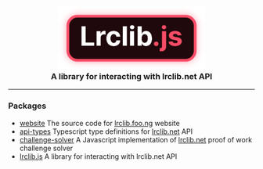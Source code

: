 <div align="center">
    <img src="apps/website/static/banner.png" width="300">
    <h3 style="margin-top: 0">A library for interacting with lrclib.net API</h3>
</div>

---

### Packages
- [website](./apps/website/) The source code for [lrclib.foo.ng](https://lrclib.foo.ng) website
- [api-types](./packages/api-types/) Typescript type definitions for [lrclib.net](https://lrclib.net) API
- [challenge-solver](./packages/challenge-solver/) A Javascript implementation of [lrclib.net](https://lrclib.net) proof of work challenge solver
- [lrclib.js](./packages/lrclib.js/) A library for interacting with lrclib.net API
